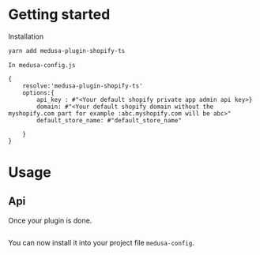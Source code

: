 <!--lint disable awesome-list-item-->


# Getting started

Installation

```bash
yarn add medusa-plugin-shopify-ts
```
```
In medusa-config.js

{
    resolve:'medusa-plugin-shopify-ts'
    options:{
        api_key : #"<Your default shopify private app admin api key>}
        domain: #"<Your default shopify domain without the myshopify.com part for example :abc.myshopify.com will be abc>"
        default_store_name: #"default_store_name"

    }
}

```
# Usage

## Api



Once your plugin is done. 

```bash

```

You can now install it into your project file `medusa-config`.
